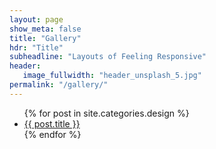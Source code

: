 ```yaml
---
layout: page
show_meta: false
title: "Gallery"
hdr: "Title"
subheadline: "Layouts of Feeling Responsive"
header:
   image_fullwidth: "header_unsplash_5.jpg"
permalink: "/gallery/"
---
```

<ul>
    {% for post in site.categories.design %}
    <li><a href="{{ site.url }}{{ post.url }}">{{ post.title }}</a></li>
    {% endfor %}
</ul>